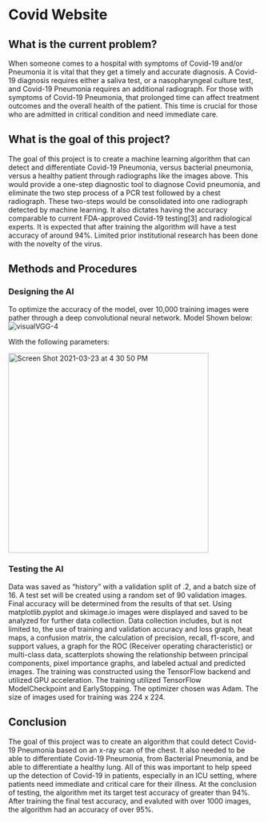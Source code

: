 # Covid Website
## What is the current problem?

  When someone comes to a hospital with symptoms of Covid-19 and/or Pneumonia it is vital that they get a timely and accurate diagnosis. A Covid-19 diagnosis requires either a saliva test, or a nasopharyngeal culture test, and Covid-19 Pneumonia requires an additional radiograph. For those with symptoms of Covid-19 Pneumonia, that prolonged time can affect treatment outcomes and the overall health of the patient. This time is crucial for those who are admitted in critical condition and need immediate care. 

## What is the goal of this project?

  The goal of this project is to create a machine learning algorithm that can detect and differentiate Covid-19 Pneumonia, versus bacterial pneumonia, versus a healthy patient through radiographs like the images above. This would provide a one-step diagnostic tool to diagnose Covid pneumonia, and eliminate the two step process of a PCR test followed by a chest radiograph. These two-steps would be consolidated into one radiograph detected by machine learning. It also dictates having the accuracy comparable to current FDA-approved Covid-19 testing[3] and radiological experts. It is expected that after training the algorithm will have a test accuracy of around 94%. Limited prior institutional research has been done with the novelty of the virus.

## Methods and Procedures
### Designing the AI

  To optimize the accuracy of the model, over 10,000 training images were pather through a deep convolutional neural network. Model Shown below:
  ![visualVGG-4](https://user-images.githubusercontent.com/35374275/112232877-97cde180-8bf6-11eb-9908-9f23523ed6ac.png)

  With the following parameters:
  
  
  
  <img width="400" alt="Screen Shot 2021-03-23 at 4 30 50 PM" src="https://user-images.githubusercontent.com/35374275/112233020-debbd700-8bf6-11eb-9066-9e8ad99da639.png">

### Testing the AI

Data was saved as “history” with a validation split of .2, and a batch size of 16. A test set will be created using a random set of 90 validation images. Final accuracy will be determined from the results of that set. Using matplotlib.pyplot and skimage.io images were displayed and saved to be analyzed for further data collection. Data collection includes, but is not limited to, the use of training and validation accuracy and loss graph, heat maps, a confusion matrix, the calculation of precision, recall, f1-score, and support values, a graph for the ROC (Receiver operating characteristic) or multi-class data, scatterplots showing the relationship between principal components, pixel importance graphs, and labeled actual and predicted images. The training was constructed using the TensorFlow backend and utilized GPU acceleration. The training utilized TensorFlow ModelCheckpoint and EarlyStopping. The optimizer chosen was Adam. The size of images used for training was 224 x 224. 

## Conclusion
The goal of this project was to create an algorithm that could detect Covid-19 Pneumonia based on an x-ray scan of the chest. It also needed to be able to differentiate Covid-19 Pneumonia, from Bacterial Pneumonia, and be able to differentiate a healthy lung. All of this was important to help speed up the detection of Covid-19 in patients, especially in an ICU setting, where patients need immediate and critical care for their illness. At the conclusion of testing, the algorithm met its target test accuracy of greater than 94%. After training the final test accuracy, and evaluted with over 1000 images, the algorithm had an accuracy of over 95%. 

